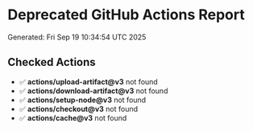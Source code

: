 # Deprecated GitHub Actions Report

Generated: Fri Sep 19 10:34:54 UTC 2025

## Checked Actions

- ✅ **actions/upload-artifact@v3** not found
- ✅ **actions/download-artifact@v3** not found
- ✅ **actions/setup-node@v3** not found
- ✅ **actions/checkout@v3** not found
- ✅ **actions/cache@v3** not found
